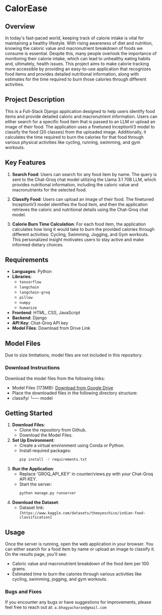 # CalorEase

## Overview
In today's fast-paced world, keeping track of calorie intake is vital for maintaining a healthy lifestyle. With rising awareness of diet and nutrition, knowing the caloric value and macronutrient breakdown of foods we consume is essential. Despite this, many people overlook the importance of monitoring their calorie intake, which can lead to unhealthy eating habits and, ultimately, health issues. This project aims to make calorie tracking more accessible by providing an easy-to-use application that recognizes food items and provides detailed nutritional information, along with estimates for the time required to burn those calories through different activities.

## Project Description
This is a Full-Stack Django application designed to help users identify food items and provide detailed caloric and macronutrient information. Users can either search for a specific food item that is passed to an LLM or upload an image of their food. The application uses a finetuned InceptionV3 model to classify the food (20 classes) from the uploaded image. Additionally, it calculates the time required to burn the calories for that food through various physical activities like cycling, running, swimming, and gym workouts.

## Key Features
1. **Search Food**: Users can search for any food item by name. The query is sent to the Chat-Groq chat model utilizing the Llama 3.1 70B LLM, which provides nutritional information, including the caloric value and macronutrients for the selected food.

2. **Classify Food**: Users can upload an image of their food. The finetuned InceptionV3 model identifies the food item, and then the application retrieves the caloric and nutritional details using the Chat-Groq chat model. 

3. **Calorie Burn Time Calculation**: For each food item, the application calculates how long it would take to burn the provided calories through different activities: Cycling, Swimming, Jogging, and Gym workouts. This personalized insight motivates users to stay active and make informed dietary choices.

## Requirements
- **Languages**: Python
- **Libraries**:
  - `tensorflow`
  - `langchain`
  - `langchain-groq`
  - `pillow`
  - `numpy`
  - `humanize`
- **Frontend**: HTML, CSS, JavaScript
- **Backend**: Django
- **API Key**: Chat-Groq API key
- **Model Files**: Download from Drive Link

## Model Files
Due to size limitations, model files are not included in this repository. 

### Download Instructions
Download the model files from the following links:
   - Model Files (173MB): [Download from Google Drive](https://drive.google.com/drive/folders/1xyhAtGVIy9vxcYW4Jo0fm7kijxYIIQqW?usp=sharing)
   - Place the downloaded files in the following directory structure:
   - classify/
         └── model

## Getting Started
1. **Download Files**:
   - Clone the repository from Github.
   - Download the Model Files.
1. **Set Up Environment**:
   - Create a virtual environment using Conda or Python.
   - Install required packages: 
     ```bash
     pip install -r requirements.txt
     ```
2. **Run the Application**:
   - Replace 'GROQ_API_KEY' in counter/views.py with your Chat-Groq API KEY.
   - Start the server:
     ```bash
     python manage.py runserver
     ```
3. **Download the Dataset**:
   - Dataset link: `[https://www.kaggle.com/datasets/theeyeschico/indian-food-classification]`

## Usage
Once the server is running, open the web application in your browser. You can either search for a food item by name or upload an image to classify it. On the results page, you’ll see:
- Caloric value and macronutrient breakdown of the food item per 100 grams.
- Estimated time to burn the calories through various activities like cycling, swimming, jogging, and gym workouts.

### Bugs and Fixes
If you encounter any bugs or have suggestions for improvements, please feel free to reach out at:
`a.bhagyacharan@gmail.com`
